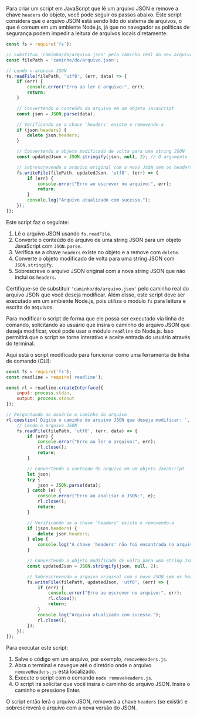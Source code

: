 Para criar um script em JavaScript que lê um arquivo JSON e remove a chave `headers` do objeto, você pode seguir os passos abaixo. Este script considera que o arquivo JSON está sendo lido do sistema de arquivos, o que é comum em um ambiente Node.js, já que no navegador as políticas de segurança podem impedir a leitura de arquivos locais diretamente.

```javascript
const fs = require('fs');

// Substitua 'caminho/do/arquivo.json' pelo caminho real do seu arquivo JSON
const filePath = 'caminho/do/arquivo.json';

// Lendo o arquivo JSON
fs.readFile(filePath, 'utf8', (err, data) => {
    if (err) {
        console.error("Erro ao ler o arquivo:", err);
        return;
    }

    // Convertendo o conteúdo do arquivo em um objeto JavaScript
    const json = JSON.parse(data);

    // Verificando se a chave 'headers' existe e removendo-a
    if (json.headers) {
        delete json.headers;
    }

    // Convertendo o objeto modificado de volta para uma string JSON
    const updatedJson = JSON.stringify(json, null, 2); // O argumento '2' é usado para formatar o JSON de forma legível

    // Sobrescrevendo o arquivo original com o novo JSON sem os headers
    fs.writeFile(filePath, updatedJson, 'utf8', (err) => {
        if (err) {
            console.error("Erro ao escrever no arquivo:", err);
            return;
        }
        console.log("Arquivo atualizado com sucesso.");
    });
});
```

Este script faz o seguinte:

1. Lê o arquivo JSON usando `fs.readFile`.
2. Converte o conteúdo do arquivo de uma string JSON para um objeto JavaScript com `JSON.parse`.
3. Verifica se a chave `headers` existe no objeto e a remove com `delete`.
4. Converte o objeto modificado de volta para uma string JSON com `JSON.stringify`.
5. Sobrescreve o arquivo JSON original com a nova string JSON que não inclui os `headers`.

Certifique-se de substituir `'caminho/do/arquivo.json'` pelo caminho real do arquivo JSON que você deseja modificar. Além disso, este script deve ser executado em um ambiente Node.js, pois utiliza o módulo `fs` para leitura e escrita de arquivos.

Para modificar o script de forma que ele possa ser executado via linha de comando, solicitando ao usuário que insira o caminho do arquivo JSON que deseja modificar, você pode usar o módulo `readline` do Node.js. Isso permitirá que o script se torne interativo e aceite entrada do usuário através do terminal.

Aqui está o script modificado para funcionar como uma ferramenta de linha de comando (CLI):

```javascript
const fs = require('fs');
const readline = require('readline');

const rl = readline.createInterface({
    input: process.stdin,
    output: process.stdout
});

// Perguntando ao usuário o caminho do arquivo
rl.question('Digite o caminho do arquivo JSON que deseja modificar: ', (filePath) => {
    // Lendo o arquivo JSON
    fs.readFile(filePath, 'utf8', (err, data) => {
        if (err) {
            console.error("Erro ao ler o arquivo:", err);
            rl.close();
            return;
        }

        // Convertendo o conteúdo do arquivo em um objeto JavaScript
        let json;
        try {
            json = JSON.parse(data);
        } catch (e) {
            console.error("Erro ao analisar o JSON:", e);
            rl.close();
            return;
        }

        // Verificando se a chave 'headers' existe e removendo-a
        if (json.headers) {
            delete json.headers;
        } else {
            console.log("A chave 'headers' não foi encontrada no arquivo.");
        }

        // Convertendo o objeto modificado de volta para uma string JSON
        const updatedJson = JSON.stringify(json, null, 2);

        // Sobrescrevendo o arquivo original com o novo JSON sem os headers
        fs.writeFile(filePath, updatedJson, 'utf8', (err) => {
            if (err) {
                console.error("Erro ao escrever no arquivo:", err);
                rl.close();
                return;
            }
            console.log("Arquivo atualizado com sucesso.");
            rl.close();
        });
    });
});
```

Para executar este script:

1. Salve o código em um arquivo, por exemplo, `removeHeaders.js`.
2. Abra o terminal e navegue até o diretório onde o arquivo `removeHeaders.js` está localizado.
3. Execute o script com o comando `node removeHeaders.js`.
4. O script irá solicitar que você insira o caminho do arquivo JSON. Insira o caminho e pressione Enter.

O script então lerá o arquivo JSON, removerá a chave `headers` (se existir) e sobrescreverá o arquivo com a nova versão do JSON.